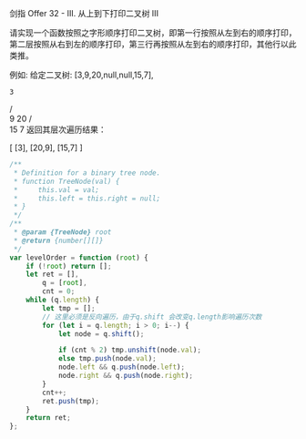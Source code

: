 剑指 Offer 32 - III. 从上到下打印二叉树 III

请实现一个函数按照之字形顺序打印二叉树，即第一行按照从左到右的顺序打印，第二层按照从右到左的顺序打印，第三行再按照从左到右的顺序打印，其他行以此类推。

例如:
给定二叉树: [3,9,20,null,null,15,7],

    3

/ \
 9 20
/ \
 15 7
返回其层次遍历结果：

[
[3],
[20,9],
[15,7]
]

```js
/**
 * Definition for a binary tree node.
 * function TreeNode(val) {
 *     this.val = val;
 *     this.left = this.right = null;
 * }
 */
/**
 * @param {TreeNode} root
 * @return {number[][]}
 */
var levelOrder = function (root) {
    if (!root) return [];
    let ret = [],
        q = [root],
        cnt = 0;
    while (q.length) {
        let tmp = [];
        // 这里必须是反向遍历，由于q.shift 会改变q.length影响遍历次数
        for (let i = q.length; i > 0; i--) {
            let node = q.shift();

            if (cnt % 2) tmp.unshift(node.val);
            else tmp.push(node.val);
            node.left && q.push(node.left);
            node.right && q.push(node.right);
        }
        cnt++;
        ret.push(tmp);
    }
    return ret;
};
```
